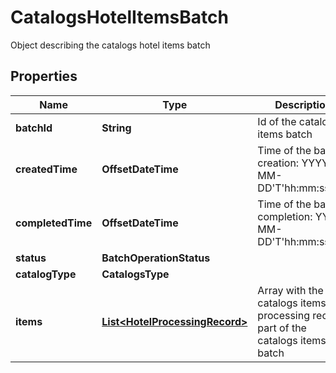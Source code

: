 

# CatalogsHotelItemsBatch

Object describing the catalogs hotel items batch

## Properties

| Name | Type | Description | Notes |
|------------ | ------------- | ------------- | -------------|
|**batchId** | **String** | Id of the catalogs items batch |  [optional] |
|**createdTime** | **OffsetDateTime** | Time of the batch creation: YYYY-MM-DD&#39;T&#39;hh:mm:ssTZD |  [optional] [readonly] |
|**completedTime** | **OffsetDateTime** | Time of the batch completion: YYYY-MM-DD&#39;T&#39;hh:mm:ssTZD |  [optional] [readonly] |
|**status** | **BatchOperationStatus** |  |  [optional] |
|**catalogType** | **CatalogsType** |  |  |
|**items** | [**List&lt;HotelProcessingRecord&gt;**](HotelProcessingRecord.md) | Array with the catalogs items processing records part of the catalogs items batch |  [optional] |



